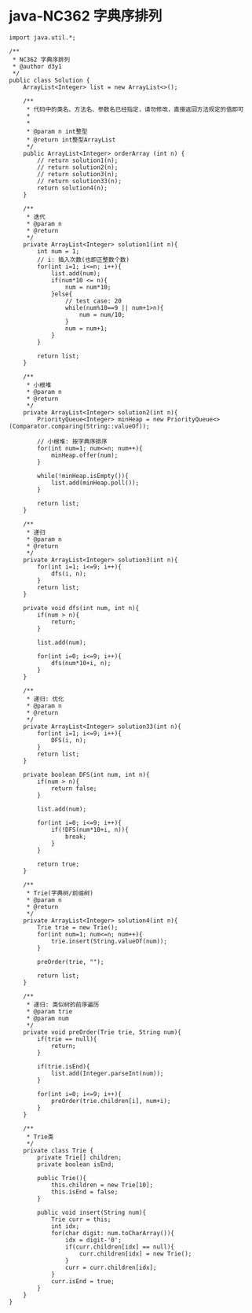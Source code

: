 # java-NC362 字典序排列


    import java.util.*;
    
    /**
     * NC362 字典序排列
     * @author d3y1
     */
    public class Solution {
        ArrayList<Integer> list = new ArrayList<>();
    
        /**
         * 代码中的类名、方法名、参数名已经指定，请勿修改，直接返回方法规定的值即可
         *
         *
         * @param n int整型
         * @return int整型ArrayList
         */
        public ArrayList<Integer> orderArray (int n) {
            // return solution1(n);
            // return solution2(n);
            // return solution3(n);
            // return solution33(n);
            return solution4(n);
        }
    
        /**
         * 迭代
         * @param n
         * @return
         */
        private ArrayList<Integer> solution1(int n){
            int num = 1;
            // i: 插入次数(也即正整数个数)
            for(int i=1; i<=n; i++){
                list.add(num);
                if(num*10 <= n){
                    num = num*10;
                }else{
                    // test case: 20
                    while(num%10==9 || num+1>n){
                        num = num/10;
                    }
                    num = num+1;
                }
            }
    
            return list;
        }
    
        /**
         * 小根堆
         * @param n
         * @return
         */
        private ArrayList<Integer> solution2(int n){
            PriorityQueue<Integer> minHeap = new PriorityQueue<>(Comparator.comparing(String::valueOf));
    
            // 小根堆: 按字典序排序
            for(int num=1; num<=n; num++){
                minHeap.offer(num);
            }
    
            while(!minHeap.isEmpty()){
                list.add(minHeap.poll());
            }
    
            return list;
        }
    
        /**
         * 递归
         * @param n
         * @return
         */
        private ArrayList<Integer> solution3(int n){
            for(int i=1; i<=9; i++){
                dfs(i, n);
            }
            return list;
        }
    
        private void dfs(int num, int n){
            if(num > n){
                return;
            }
    
            list.add(num);
    
            for(int i=0; i<=9; i++){
                dfs(num*10+i, n);
            }
        }
    
        /**
         * 递归: 优化
         * @param n
         * @return
         */
        private ArrayList<Integer> solution33(int n){
            for(int i=1; i<=9; i++){
                DFS(i, n);
            }
            return list;
        }
    
        private boolean DFS(int num, int n){
            if(num > n){
                return false;
            }
    
            list.add(num);
    
            for(int i=0; i<=9; i++){
                if(!DFS(num*10+i, n)){
                    break;
                }
            }
    
            return true;
        }
    
        /**
         * Trie(字典树/前缀树)
         * @param n
         * @return
         */
        private ArrayList<Integer> solution4(int n){
            Trie trie = new Trie();
            for(int num=1; num<=n; num++){
                trie.insert(String.valueOf(num));
            }
    
            preOrder(trie, "");
    
            return list;
        }
    
        /**
         * 递归: 类似树的前序遍历
         * @param trie
         * @param num
         */
        private void preOrder(Trie trie, String num){
            if(trie == null){
                return;
            }
    
            if(trie.isEnd){
                list.add(Integer.parseInt(num));
            }
    
            for(int i=0; i<=9; i++){
                preOrder(trie.children[i], num+i);
            }
        }
    
        /**
         * Trie类
         */
        private class Trie {
            private Trie[] children;
            private boolean isEnd;
    
            public Trie(){
                this.children = new Trie[10];
                this.isEnd = false;
            }
    
            public void insert(String num){
                Trie curr = this;
                int idx;
                for(char digit: num.toCharArray()){
                    idx = digit-'0';
                    if(curr.children[idx] == null){
                        curr.children[idx] = new Trie();
                    }
                    curr = curr.children[idx];
                }
                curr.isEnd = true;
            }
        }
    }

  

